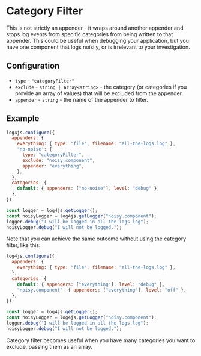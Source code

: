 # Category Filter

This is not strictly an appender - it wraps around another appender and stops log events from specific categories from being written to that appender. This could be useful when debugging your application, but you have one component that logs noisily, or is irrelevant to your investigation.

## Configuration

- `type` - `"categoryFilter"`
- `exclude` - `string | Array<string>` - the category (or categories if you provide an array of values) that will be excluded from the appender.
- `appender` - `string` - the name of the appender to filter.

## Example

```javascript
log4js.configure({
  appenders: {
    everything: { type: "file", filename: "all-the-logs.log" },
    "no-noise": {
      type: "categoryFilter",
      exclude: "noisy.component",
      appender: "everything",
    },
  },
  categories: {
    default: { appenders: ["no-noise"], level: "debug" },
  },
});

const logger = log4js.getLogger();
const noisyLogger = log4js.getLogger("noisy.component");
logger.debug("I will be logged in all-the-logs.log");
noisyLogger.debug("I will not be logged.");
```

Note that you can achieve the same outcome without using the category filter, like this:

```javascript
log4js.configure({
  appenders: {
    everything: { type: "file", filename: "all-the-logs.log" },
  },
  categories: {
    default: { appenders: ["everything"], level: "debug" },
    "noisy.component": { appenders: ["everything"], level: "off" },
  },
});

const logger = log4js.getLogger();
const noisyLogger = log4js.getLogger("noisy.component");
logger.debug("I will be logged in all-the-logs.log");
noisyLogger.debug("I will not be logged.");
```

Category filter becomes useful when you have many categories you want to exclude, passing them as an array.
